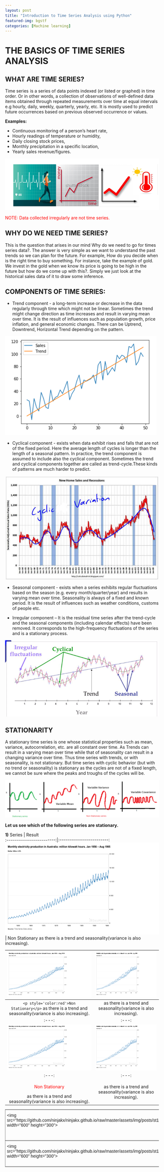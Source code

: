 ```yaml
---
layout: post
title: "Introduction to Time Series Analysis using Python"
featured-img: bgstf
categories: [Machine learning]
---
```


# THE BASICS OF TIME SERIES ANALYSIS

## WHAT ARE TIME SERIES? 

Time series  is a series of data points indexed (or listed or graphed) in time order. 
Or in other words, a collection of observations of well-defined data items obtained through repeated measurements over time at equal intervals e.g hourly, daily, weekly, quarterly, yearly, etc. It is mostly used to predict future occurrences based on previous observed occurrence or values.

**Examples:**
* Continuous monitoring of a person’s heart rate,
* Hourly readings of temperature or humidity,
* Daily closing stock prices,
* Monthly precipitation in a specific location,
* Yearly sales revenue/figures.

![examples](https://github.com/ninjakx/ninjakx.github.io/raw/master/assets/img/posts/TSEXAMPLE.png)

<p style='color:red'> NOTE: Data collected irregularly are not time series.</p>


## WHY DO WE NEED TIME SERIES?

This is the question that arises in our mind Why do we need to go for times series data?. The answer is very simple as we want to understand the past trends so we can plan for the future.
For example, How do you decide when is the right time to buy something. For instance, take the example of gold. We invest in the gold when we know its price is going to be high in the future but how do we come up with this?. Simply we just look at the historical sales data of it to draw some inference.


## COMPONENTS OF TIME SERIES:

* Trend component - a long-term increase or decrease in the data regularly through time which might not be linear. Sometimes the trend might change direction as time increases and result in varying mean over time.
It is the result of influences such as population growth, price inflation, and general economic changes. There can be Uptrend, Downtrend, Horizontal Trend depending on the pattern.

![trend example](https://github.com/ninjakx/ninjakx.github.io/raw/master/assets/img/posts/trenddef.png)

* Cyclical component - exists when data exhibit rises and falls that are not of the fixed period. Here the average length of cycles is longer than the length of a seasonal pattern. 
In practice, the trend component is assumed to include also the cyclical component. Sometimes the trend and cyclical components together are called as trend-cycle.These kinds of patterns are much harder to predict. 

![cyclic example](https://github.com/ninjakx/ninjakx.github.io/raw/master/assets/img/posts/2_cycl4.jpg)

* Seasonal component - exists when a series exhibits regular fluctuations based on the season (e.g. every month/quarter/year) and results in varying mean over time. Seasonality is always of a fixed and known period. It is the result of influences such as weather conditions, customs of people etc.

* Irregular component – It is the residual time series after the trend-cycle and the seasonal components (including calendar effects) have been removed. It corresponds to the high-frequency fluctuations of the series and is a stationary process.

![all in one example](https://github.com/ninjakx/ninjakx.github.io/raw/master/assets/img/posts/ss.PNG)

## STATIONARITY

A stationary time series is one whose statistical properties such as mean, variance, autocorrelation, etc. are all constant over time. 
As Trends can result in a varying mean over time while that of seasonality can result in a changing variance over time. Thus time series with trends, or with seasonality, is not stationary.
But time series with cyclic behavior (but with no trend or seasonality) is stationary as the cycles are not of a fixed length, we cannot be sure where the peaks and troughs of the cycles will be.

![all the time series type](https://github.com/ninjakx/ninjakx.github.io/raw/master/assets/img/posts/nst.png)

**Let us see which of the following series are stationary.**

**1)** 
Series                     |  Result                  
:-------------------------:|:-------------------------:
<img src="https://github.com/ninjakx/ninjakx.github.io/raw/master/assets/img/posts/st1.png" width="600" height="300">
 | Non Stationary as there is a trend and seasonality(variance is also increasing).


| <img src="https://github.com/ninjakx/ninjakx.github.io/raw/master/assets/img/posts/st1.png" width="300" height="150">  | <img src="https://github.com/ninjakx/ninjakx.github.io/raw/master/assets/img/posts/st1.png"  width="300" height="150"> |
|:---:|:---:|
| `<p style='color:red'>Non Stationary</p>` as there is a trend and seasonality(variance is also increasing). |  as there is a trend and seasonality(variance is also increasing). |
|:---:|:---:|
| <img src="https://github.com/ninjakx/ninjakx.github.io/raw/master/assets/img/posts/st1.png" width="300" height="150">  | <img src="https://github.com/ninjakx/ninjakx.github.io/raw/master/assets/img/posts/st1.png"  width="300" height="150"> |
|:---:|:---:|
| <p style='color:red'>Non Stationary</p> as there is a trend and seasonality(variance is also increasing). |  as there is a trend and seasonality(variance is also increasing). |

<style type="text/css">
.tg  {border-collapse:collapse;border-spacing:0;}
.tg td{font-family:Arial, sans-serif;font-size:14px;padding:10px 5px;border-style:solid;border-width:1px;overflow:hidden;word-break:normal;border-color:black;}
.tg th{font-family:Arial, sans-serif;font-size:14px;font-weight:normal;padding:10px 5px;border-style:solid;border-width:1px;overflow:hidden;word-break:normal;border-color:black;}
.tg .tg-0pky{border-color:inherit;text-align:left;vertical-align:top}
</style>
<table class="tg">
  <tr>
    <th class="tg-0pky">&lt;img src="https://github.com/ninjakx/ninjakx.github.io/raw/master/assets/img/posts/st1.png" width="600" height="300"&gt;</th>
    <th class="tg-0pky"><span style="color:rgb(254, 0, 0)">Non Stationary</span><br>as there is a trend and seasonality(variance is also increasing).</th>
  </tr>
  <tr>
    <td class="tg-0pky">&lt;img src="https://github.com/ninjakx/ninjakx.github.io/raw/master/assets/img/posts/st1.png" width="600" height="300"&gt;</td>
    <td class="tg-0pky"><span style="color:rgb(254, 0, 0)">Non Stationary</span> as there is a trend and seasonality(variance is also increasing).</td>
  </tr>
</table>

























